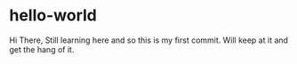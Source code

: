 # hello-world


Hi There,
Still learning here and so this is my first commit.
Will keep at it and get the hang of it.
